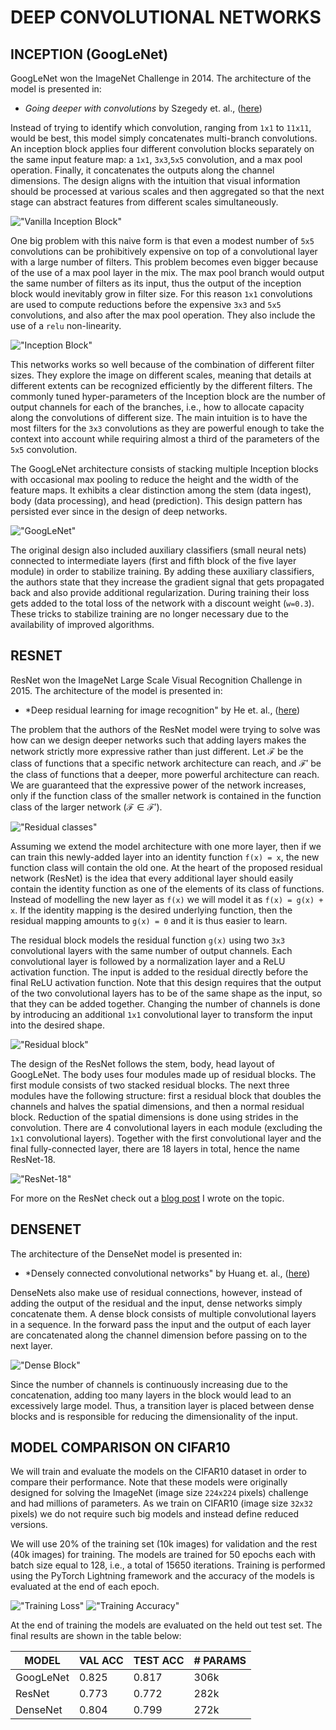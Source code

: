 # DEEP CONVOLUTIONAL NETWORKS

## INCEPTION (GoogLeNet)
GoogLeNet won the ImageNet Challenge in 2014. The architecture of the model is
presented in:
  * *Going deeper with convolutions* by Szegedy et. al.,
  ([here](https://arxiv.org/abs/1409.4842))

Instead of trying to identify which convolution, ranging from `1x1` to `11x11`,
would be best, this model simply concatenates multi-branch convolutions. An
inception block applies four different convolution blocks separately on the same
input feature map: a `1x1`, `3x3`,`5x5` convolution, and a max pool operation.
Finally, it concatenates the outputs along the channel dimensions. The design
aligns with the intuition that visual information should be processed at various
scales and then aggregated so that the next stage can abstract features from
different scales simultaneously.

!["Vanilla Inception Block"](img/inception_block_vanilla.png)

One big problem with this naive form is that even a modest number of `5x5`
convolutions can be prohibitively expensive on top of a convolutional layer with
a large number of filters. This problem becomes even bigger because of the use
of a max pool layer in the mix. The max pool branch would output the same number
of filters as its input, thus the output of the inception block would inevitably
grow in filter size. For this reason `1x1` convolutions are used to compute
reductions before the expensive `3x3` and `5x5` convolutions, and also after the
max pool operation. They also include the use of a `relu` non-linearity.

!["Inception Block"](img/inception_block.png)

This networks works so well because of the combination of different filter sizes.
They explore the image on different scales, meaning that details at different
extents can be recognized efficiently by the different filters. The commonly
tuned hyper-parameters of the Inception block are the number of output channels
for each of the branches, i.e., how to allocate capacity along the convolutions
of different size. The main intuition is to have the most filters for the `3x3`
convolutions as they are powerful enough to take the context into account while
requiring almost a third of the parameters of the `5x5` convolution.

The GoogLeNet architecture consists of stacking multiple Inception blocks with
occasional max pooling to reduce the height and the width of the feature maps.
It exhibits a clear distinction among the stem (data ingest), body (data
processing), and head (prediction). This design pattern has persisted ever since
in the design of deep networks.

!["GoogLeNet"](img/googlenet.png)

The original design also included auxiliary classifiers (small neural nets)
connected to intermediate layers (first and fifth block of the five layer module)
in order to stabilize training. By adding these auxiliary classifiers,
the authors state that they increase the gradient signal that gets propagated
back and also provide additional regularization. During training their loss gets
added to the total loss of the network with a discount weight (`w=0.3`). These
tricks to stabilize training are no longer necessary due to the availability of
improved algorithms.


## RESNET
ResNet won the ImageNet Large Scale Visual Recognition Challenge in 2015.
The architecture of the model is presented in:
  * *Deep residual learning for image recognition" by He et. al.,
  ([here](https://arxiv.org/abs/1512.03385))

The problem that the authors of the ResNet model were trying to solve was how
can we design deeper networks such that adding layers makes the network strictly
more expressive rather than just different. Let $\mathcal{F}$ be the class of
functions that a specific network architecture can reach, and $\mathcal{F}'$ be
the class of functions that a deeper, more powerful architecture can reach. We
are guaranteed that the expressive power of the network increases, only if the
function class of the smaller network is contained in the function class of the
larger network ($\mathcal{F} \in \mathcal{F}'$).

!["Residual classes"](img/residual_classes.png)

Assuming we extend the model architecture with one more layer, then if we can
train this newly-added layer into an identity function `f(x) = x`, the new
function class will contain the old one. At the heart of the proposed residual
network (ResNet) is the idea that every additional layer should easily contain
the identity function as one of the elements of its class of functions. Instead
of modelling the new layer as `f(x)` we will model it as `f(x) = g(x) + x`. If
the identity mapping is the desired underlying function, then the residual
mapping amounts to `g(x) = 0` and it is thus easier to learn.

The residual block models the residual function `g(x)` using two `3x3`
convolutional layers with the same number of output channels. Each convolutional
layer is followed by a normalization layer and a ReLU activation function. The
input is added to the residual directly before the final ReLU activation
function. Note that this design requires that the output of the two convolutional
layers has to be of the same shape as the input, so that they can be added
together. Changing the number of channels is done by introducing an additional
`1x1` convolutional layer to transform the input into the desired shape.

!["Residual block"](img/residual_block.png)

The design of the ResNet follows the stem, body, head layout of GoogLeNet. The
body uses four modules made up of residual blocks. The first module consists of
two stacked residual blocks. The next three modules have the following structure:
first a residual block that doubles the channels and halves the spatial dimensions,
and then a normal residual block. Reduction of the spatial dimensions is done
using strides in the convolution. There are 4 convolutional layers in each module
(excluding the `1x1` convolutional layers). Together with the first convolutional
layer and the final fully-connected layer, there are 18 layers in total, hence
the name ResNet-18.

!["ResNet-18"](img/residual_network.png)

For more on the ResNet check out a
[blog post](https://pi-tau.github.io/posts/res-nets/) I wrote on the topic.


## DENSENET
The architecture of the DenseNet model is presented in:
  * *Densely connected convolutional networks" by Huang et. al.,
  ([here](https://arxiv.org/abs/1608.06993))

DenseNets also make use of residual connections, however, instead of adding the
output of the residual and the input, dense networks simply concatenate them.
A dense block consists of multiple convolutional layers in a sequence. In the
forward pass the input and the output of each layer are concatenated along the
channel dimension before passing on to the next layer.

!["Dense Block"](img/dense_block.png)

Since the number of channels is continuously increasing due to the concatenation,
adding too many layers in the block would lead to an excessively large model.
Thus, a transition layer is placed between dense blocks and is responsible for
reducing the dimensionality of the input.


## MODEL COMPARISON ON CIFAR10
We will train and evaluate the models on the CIFAR10 dataset in order to compare
their performance. Note that these models were originally designed for solving
the ImageNet (image size `224x224` pixels) challenge and had millions of
parameters. As we train on CIFAR10 (image size `32x32` pixels) we do not require
such big models and instead define reduced versions.

We will use 20% of the training set (10k images) for validation and the rest
(40k images) for training. The models are trained for 50 epochs each with batch
size equal to 128, i.e., a total of 15650 iterations. Training is performed
using the PyTorch Lightning framework and the accuracy of the models is evaluated
at the end of each epoch.

!["Training Loss"](img/train_loss.png)
!["Training Accuracy"](img/train_accuracy.png)

At the end of training the models are evaluated on the held out test set. The
final results are shown in the table below:

|MODEL| VAL ACC | TEST ACC | # PARAMS |
|-----|---------|----------|----------|
| GoogLeNet | 0.825 | 0.817 | 306k |
| ResNet | 0.773 | 0.772 | 282k |
| DenseNet | 0.804 | 0.799 | 272k |
